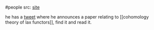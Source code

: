 #people 
src: [site](https://fabriziogenovese.com)

he has a [tweet](https://twitter.com/fabgenovese/status/1673666810367836168?s=20) where he announces a paper relating to [[cohomology theory of lax functors]], find it and read it.
